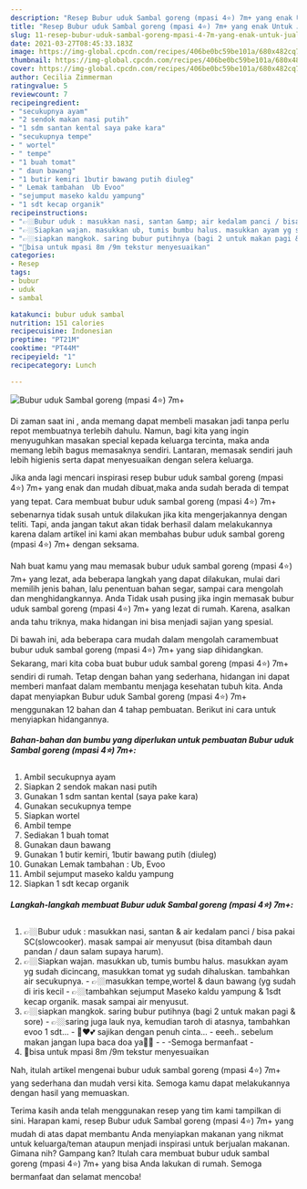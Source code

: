 ```yaml
---
description: "Resep Bubur uduk Sambal goreng (mpasi 4⭐) 7m+ yang enak Untuk Jualan"
title: "Resep Bubur uduk Sambal goreng (mpasi 4⭐) 7m+ yang enak Untuk Jualan"
slug: 11-resep-bubur-uduk-sambal-goreng-mpasi-4-7m-yang-enak-untuk-jualan
date: 2021-03-27T08:45:33.183Z
image: https://img-global.cpcdn.com/recipes/406be0bc59be101a/680x482cq70/bubur-uduk-sambal-goreng-mpasi-4⭐-7m-foto-resep-utama.jpg
thumbnail: https://img-global.cpcdn.com/recipes/406be0bc59be101a/680x482cq70/bubur-uduk-sambal-goreng-mpasi-4⭐-7m-foto-resep-utama.jpg
cover: https://img-global.cpcdn.com/recipes/406be0bc59be101a/680x482cq70/bubur-uduk-sambal-goreng-mpasi-4⭐-7m-foto-resep-utama.jpg
author: Cecilia Zimmerman
ratingvalue: 5
reviewcount: 7
recipeingredient:
- "secukupnya ayam"
- "2 sendok makan nasi putih"
- "1 sdm santan kental saya pake kara"
- "secukupnya tempe"
- " wortel"
- " tempe"
- "1 buah tomat"
- " daun bawang"
- "1 butir kemiri 1butir bawang putih diuleg"
- " Lemak tambahan  Ub Evoo"
- "sejumput maseko kaldu yampung"
- "1 sdt kecap organik"
recipeinstructions:
- "👉🏼Bubur uduk : masukkan nasi, santan &amp; air kedalam panci / bisa pakai SC(slowcooker). masak sampai air menyusut (bisa ditambah daun pandan / daun salam supaya harum)."
- "👉🏼Siapkan wajan. masukkan ub, tumis bumbu halus. masukkan ayam yg sudah dicincang, masukkan tomat yg sudah dihaluskan. tambahkan air secukupnya.  👉🏼masukkan tempe,wortel &amp; daun bawang (yg sudah di iris kecil 👉🏼tambahkan sejumput Maseko kaldu yampung &amp; 1sdt kecap organik. masak sampai air menyusut."
- "👉🏼siapkan mangkok. saring bubur putihnya (bagi 2 untuk makan pagi &amp; sore) 👉🏼saring juga lauk nya, kemudian taroh di atasnya, tambahkan evoo 1 sdt... 🥣♥️💕 sajikan dengan penuh cinta...  eeeh.. sebelum makan jangan lupa baca doa ya🤲🏻   -Semoga bermanfaat -"
- "📝bisa untuk mpasi 8m /9m tekstur menyesuaikan"
categories:
- Resep
tags:
- bubur
- uduk
- sambal

katakunci: bubur uduk sambal 
nutrition: 151 calories
recipecuisine: Indonesian
preptime: "PT21M"
cooktime: "PT44M"
recipeyield: "1"
recipecategory: Lunch

---
```



![Bubur uduk Sambal goreng (mpasi 4⭐) 7m+](https://img-global.cpcdn.com/recipes/406be0bc59be101a/680x482cq70/bubur-uduk-sambal-goreng-mpasi-4⭐-7m-foto-resep-utama.jpg)

Di zaman  saat ini , anda memang dapat membeli masakan jadi tanpa perlu repot membuatnya terlebih dahulu. Namun, bagi kita yang ingin menyuguhkan masakan special kepada keluarga tercinta, maka anda memang lebih bagus memasaknya sendiri. Lantaran, memasak sendiri jauh lebih higienis serta dapat menyesuaikan dengan selera keluarga.

Jika anda lagi mencari inspirasi resep bubur uduk sambal goreng (mpasi 4⭐) 7m+ yang enak dan mudah dibuat,maka anda sudah berada di tempat yang tepat. Cara membuat bubur uduk sambal goreng (mpasi 4⭐) 7m+  sebenarnya tidak susah untuk dilakukan jika kita mengerjakannya dengan teliti. Tapi, anda jangan takut akan tidak berhasil dalam melakukannya 
karena dalam artikel ini kami akan membahas bubur uduk sambal goreng (mpasi 4⭐) 7m+ dengan seksama.  



Nah buat kamu yang mau memasak bubur uduk sambal goreng (mpasi 4⭐) 7m+ yang lezat, ada beberapa langkah yang dapat dilakukan, mulai dari memilih jenis bahan, lalu penentuan bahan segar, sampai cara mengolah dan menghidangkannya. Anda Tidak usah pusing jika ingin memasak bubur uduk sambal goreng (mpasi 4⭐) 7m+ yang lezat di rumah. Karena, asalkan anda  tahu triknya, maka hidangan ini bisa menjadi sajian yang spesial.

Di bawah ini, ada beberapa cara mudah dalam mengolah caramembuat bubur uduk sambal goreng (mpasi 4⭐) 7m+ yang siap dihidangkan. Sekarang, mari kita coba buat bubur uduk sambal goreng (mpasi 4⭐) 7m+ sendiri di rumah. Tetap dengan bahan yang sederhana, hidangan ini dapat memberi manfaat dalam membantu menjaga kesehatan tubuh kita. Anda dapat menyiapkan Bubur uduk Sambal goreng (mpasi 4⭐) 7m+ menggunakan 12 bahan dan 4 tahap pembuatan. Berikut ini cara untuk menyiapkan hidangannya.

<!--inarticleads1-->

##### Bahan-bahan dan bumbu yang diperlukan untuk pembuatan Bubur uduk Sambal goreng (mpasi 4⭐) 7m+:

1. Ambil secukupnya ayam
1. Siapkan 2 sendok makan nasi putih
1. Gunakan 1 sdm santan kental (saya pake kara)
1. Gunakan secukupnya tempe
1. Siapkan  wortel
1. Ambil  tempe
1. Sediakan 1 buah tomat
1. Gunakan  daun bawang
1. Gunakan 1 butir kemiri, 1butir bawang putih (diuleg)
1. Gunakan  Lemak tambahan : Ub, Evoo
1. Ambil sejumput maseko kaldu yampung
1. Siapkan 1 sdt kecap organik




<!--inarticleads2-->

##### Langkah-langkah membuat Bubur uduk Sambal goreng (mpasi 4⭐) 7m+:

1. 👉🏼Bubur uduk : masukkan nasi, santan &amp; air kedalam panci / bisa pakai SC(slowcooker). masak sampai air menyusut (bisa ditambah daun pandan / daun salam supaya harum).
1. 👉🏼Siapkan wajan. masukkan ub, tumis bumbu halus. masukkan ayam yg sudah dicincang, masukkan tomat yg sudah dihaluskan. tambahkan air secukupnya.  - 👉🏼masukkan tempe,wortel &amp; daun bawang (yg sudah di iris kecil - 👉🏼tambahkan sejumput Maseko kaldu yampung &amp; 1sdt kecap organik. masak sampai air menyusut.
1. 👉🏼siapkan mangkok. saring bubur putihnya (bagi 2 untuk makan pagi &amp; sore) - 👉🏼saring juga lauk nya, kemudian taroh di atasnya, tambahkan evoo 1 sdt... - 🥣♥️💕 sajikan dengan penuh cinta...  - eeeh.. sebelum makan jangan lupa baca doa ya🤲🏻 -   - -Semoga bermanfaat -
1. 📝bisa untuk mpasi 8m /9m tekstur menyesuaikan




Nah, itulah artikel mengenai  bubur uduk sambal goreng (mpasi 4⭐) 7m+  yang sederhana dan mudah versi kita. Semoga kamu dapat melakukannya dengan hasil yang memuaskan. 

Terima kasih anda telah menggunakan resep yang tim kami tampilkan di sini. Harapan kami, resep  Bubur uduk Sambal goreng (mpasi 4⭐) 7m+ yang mudah di atas dapat membantu Anda menyiapkan makanan yang nikmat untuk keluarga/teman ataupun menjadi inspirasi untuk berjualan makanan. Gimana nih? Gampang kan? Itulah cara membuat bubur uduk sambal goreng (mpasi 4⭐) 7m+ yang bisa Anda lakukan di rumah. Semoga bermanfaat dan selamat mencoba!

